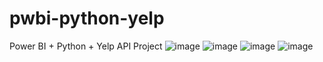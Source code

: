 # pwbi-python-yelp
Power BI + Python + Yelp API Project
![image](https://user-images.githubusercontent.com/106555389/178524981-184538ab-b61d-46e5-806d-49cda006dacb.png)
![image](https://user-images.githubusercontent.com/106555389/178525080-41da541d-987d-4ca2-9b81-b5709b20859f.png)
![image](https://user-images.githubusercontent.com/106555389/178525207-b06ea547-174a-445d-b474-d7e950e8dc0e.png)
![image](https://user-images.githubusercontent.com/106555389/178525247-934f9adf-1720-4526-ba47-f97e9426ab46.png)

